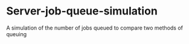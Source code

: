 # Server-job-queue-simulation
A simulation of the number of jobs queued to compare two methods of queuing
